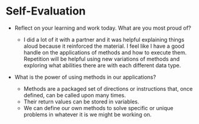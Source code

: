 # Self-Evaluation

- Reflect on your learning and work today. What are you most proud of?
    - I did a lot of it with a partner and it was helpful explaining things aloud because it reinforced the material. I feel like I have a good handle on the applications of methods and how to execute them. Repetition will be helpful using new variations of methods and exploring what abilities there are with each different data type. 

- What is the power of using methods in our applications?
    - Methods are a packaged set of directions or instructions that, once defined, can be called upon many times. 
    - Their return values can be stored in variables. 
    - We can define our own methods to solve specific or unique problems in whatever it is we might be working on. 